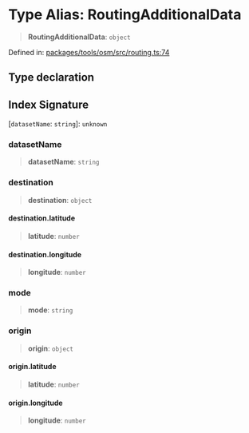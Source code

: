 # Type Alias: RoutingAdditionalData

> **RoutingAdditionalData**: `object`

Defined in: [packages/tools/osm/src/routing.ts:74](https://github.com/GeoDaCenter/openassistant/blob/bf312b357cb340f1f76fa8b62441fb39bcbce0ce/packages/tools/osm/src/routing.ts#L74)

## Type declaration

## Index Signature

\[`datasetName`: `string`\]: `unknown`

### datasetName

> **datasetName**: `string`

### destination

> **destination**: `object`

#### destination.latitude

> **latitude**: `number`

#### destination.longitude

> **longitude**: `number`

### mode

> **mode**: `string`

### origin

> **origin**: `object`

#### origin.latitude

> **latitude**: `number`

#### origin.longitude

> **longitude**: `number`
